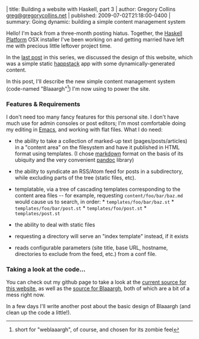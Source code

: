 | title: Building a website with Haskell, part 3
| author: Gregory Collins <greg@gregorycollins.net>
| published: 2009-07-02T21:18:00-0400
| summary: Going dynamic: building a simple content management system

Hello! I'm back from a three-month posting hiatus. Together, the
[Haskell Platform](http://hackage.haskell.org/platform/) OSX installer
I've been working on and getting married have left me with precious
little leftover project time.

In the [last post](/posts/2009/03/30/building-a-website-part-2) in
this series, we discussed the design of this website, which was a
simple static [happstack](http://happstack.com/) app with some
dynamically-generated content.

In this post, I'll describe the new simple content management system
(code-named "Blaaargh"[^1]) I'm now using to power the site.

[^1]: short for "weblaaargh", of course, and chosen for its zombie feel


### Features & Requirements ###

I don't need too many fancy features for this personal site. I don't
have much use for admin consoles or post editors; I'm most comfortable
doing my editing in [Emacs](http://www.gnu.org/software/emacs/), and
working with flat files. What I do need:

* the ability to take a collection of marked-up text
  (pages/posts/articles) in a "content area" on the filesystem and
  have it published in HTML format using templates. (I chose
  [markdown](http://daringfireball.net/projects/markdown/) format on
  the basis of its ubiquity and the very convenient
  [pandoc](http://johnmacfarlane.net/pandoc/) library)

* the ability to syndicate an RSS/Atom feed for posts in a
  subdirectory, while excluding parts of the tree (static files, etc).

* templatable, via a tree of cascading templates corresponding to the
  content area files -- for example, requesting
  `content/foo/bar/baz.md` would cause us to search, in order:
      * `templates/foo/bar/baz.st`
      * `templates/foo/bar/post.st`
      * `templates/foo/post.st`
      * `templates/post.st`

* the ability to deal with static files

* requesting a directory will serve an "index template" instead, if it
  exists

* reads configurable parameters (site title, base URL, hostname,
  directories to exclude from the feed, etc.) from a conf file.


### Taking a look at the code... ###

You can check out my github page to take a look at the [current source
for this website](http://github.com/gregorycollins/homepage/tree), as
well as the [source for
Blaaargh](http://github.com/gregorycollins/blaaargh/tree), both of
which are a bit of a mess right now.

In a few days I'll write another post about the basic design of
Blaaargh (and clean up the code a little!).
